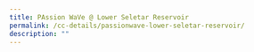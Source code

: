 ```yaml
---
title: PAssion WaVe @ Lower Seletar Reservoir
permalink: /cc-details/passionwave-lower-seletar-reservoir/
description: ""
---
```

